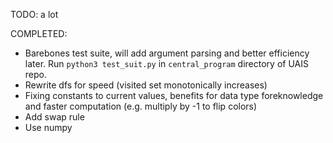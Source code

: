 TODO:
a lot

COMPLETED:

* Barebones test suite, will add argument parsing and better efficiency later. Run `python3 test_suit.py` in `central_program` directory of UAIS repo.
* Rewrite dfs for speed (visited set monotonically increases)
* Fixing constants to current values, benefits for data type foreknowledge and faster computation (e.g. multiply by -1 to flip colors)
* Add swap rule
* Use numpy
